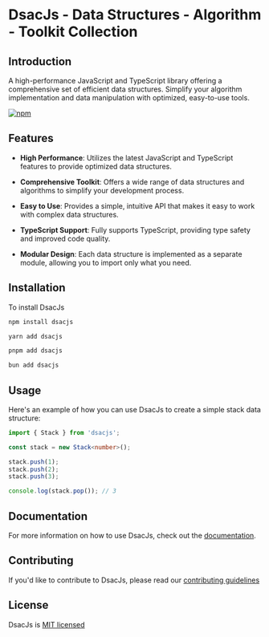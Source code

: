 # DsacJs - Data Structures - Algorithm - Toolkit Collection

## Introduction

A high-performance JavaScript and TypeScript library offering a comprehensive set of efficient data structures. Simplify your algorithm implementation and data manipulation with optimized, easy-to-use tools.

[![npm](https://img.shields.io/npm/v/dsacjs)](https://www.npmjs.com/package/dsacjs)

## Features

- **High Performance**: Utilizes the latest JavaScript and TypeScript features to provide optimized data structures.

- **Comprehensive Toolkit**: Offers a wide range of data structures and algorithms to simplify your development process.

- **Easy to Use**: Provides a simple, intuitive API that makes it easy to work with complex data structures.

- **TypeScript Support**: Fully supports TypeScript, providing type safety and improved code quality.

- **Modular Design**: Each data structure is implemented as a separate module, allowing you to import only what you need.

## Installation

To install DsacJs

```bash
npm install dsacjs
```
```bash
yarn add dsacjs
```
```bash
pnpm add dsacjs
```
```bash
bun add dsacjs
```

## Usage

Here's an example of how you can use DsacJs to create a simple stack data structure:

```typescript
import { Stack } from 'dsacjs';

const stack = new Stack<number>();

stack.push(1);
stack.push(2);
stack.push(3);

console.log(stack.pop()); // 3
```

## Documentation

For more information on how to use DsacJs, check out the [documentation](https://gabriel-logan.github.io/DsacJs/guide/introduction.html).

## Contributing

If you'd like to contribute to DsacJs, please read our [contributing guidelines](https://github.com/gabriel-logan/DsacJs/blob/main/CONTRIBUTING.md)

## License

DsacJs is [MIT licensed](https://github.com/gabriel-logan/DsacJs/blob/main/LICENSE)
